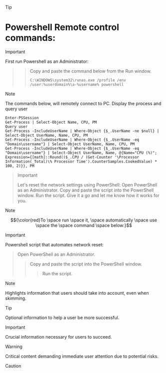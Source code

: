 > [!TIP]
> # Powershell Remote control commands:


> [!IMPORTANT]
> First run Powershell as an Administrator:  
>>> Copy and paste the command below from the Run window. 
>>>
>>> ````C:\WINDOWS\system32\runas.exe /profile /env /user:%userdomain%\a-%username% powershell````

> [!NOTE]
> The commands below, will remotely connect to PC.
> Display the process and query user
````
Enter-PSSession
Get-Process | Select-Object Name, CPU, PM
Query user
Get-Process -IncludeUserName | Where-Object {$_.UserName -ne $null} | Select-Object UserName, Name, CPU, PM
Get-Process -IncludeUserName | Where-Object {$_.UserName -eq "Domain\username"} | Select-Object UserName, Name, CPU, PM
Get-Process -IncludeUserName | Where-Object {$_.UserName -eq "Domain\username"} | Select-Object UserName, Name, @{Name="CPU (%)"; Expression={[math]::Round(($_.CPU / (Get-Counter '\Processor Information(_Total)\% Processor Time').CounterSamples.CookedValue) * 100, 2)}}, PM
````



> > [!IMPORTANT]
> Let's reset the network settings using PowerShell:
> Open PowerShell as an Administrator.
> Copy and paste the script into the PowerShell window.
> Run the script.
> Give it a go and let me know how it works for you.

> [!Note]
> $${\color{red}To \space run \space it, \space automatically \space use \space the \space command \space below:}$$

> [!IMPORTANT]
> Powershell script that automates network reset:  
>> Open PowerShell as an Administrator. 
>>> Copy and paste the script into the PowerShell window. 
>>>> Run the script.



> [!NOTE]
> Highlights information that users should take into account, even when skimming.

> [!TIP]
> Optional information to help a user be more successful.

> [!IMPORTANT]
> Crucial information necessary for users to succeed.

> [!WARNING]
> Critical content demanding immediate user attention due to potential risks.

> [!CAUTION]







